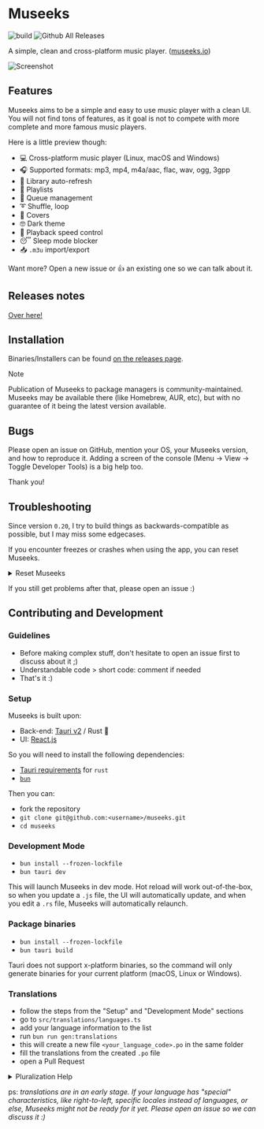 # Museeks

![build](https://github.com/martpie/museeks/actions/workflows/build.yml/badge.svg?branch=master)
![Github All Releases](https://img.shields.io/github/downloads/martpie/museeks/total)

A simple, clean and cross-platform music player. ([museeks.io](https://museeks.io))

![Screenshot](screenshot.png)

## Features

Museeks aims to be a simple and easy to use music player with a clean UI. You will not find tons of features, as it goal is not to compete with more complete and more famous music players.

Here is a little preview though:

- 💻 Cross-platform music player (Linux, macOS and Windows)
- 🎧 Supported formats: mp3, mp4, m4a/aac, flac, wav, ogg, 3gpp
- 🔄 Library auto-refresh
- 🌟 Playlists
- 🎼 Queue management
- ➰ Shuffle, loop
- 🌄 Covers
- 🤓 Dark theme
- 🚤 Playback speed control
- 😴 Sleep mode blocker
- 📥 `.m3u` import/export

Want more? Open a new issue or 👍 an existing one so we can talk about it.

## Releases notes

[Over here!](https://github.com/martpie/museeks/releases)

## Installation

Binaries/Installers can be found [on the releases page](https://github.com/martpie/museeks/releases).

> [!NOTE]
> Publication of Museeks to package managers is community-maintained. Museeks may be available there (like Homebrew, AUR, etc), but with no guarantee of it being the latest version available.

## Bugs

Please open an issue on GitHub, mention your OS, your Museeks version, and how to reproduce it. Adding a screen of the console (Menu -> View -> Toggle Developer Tools) is a big help too.

Thank you!

## Troubleshooting

Since version `0.20`, I try to build things as backwards-compatible as possible, but I may miss some edgecases.

If you encounter freezes or crashes when using the app, you can reset Museeks.

<p>
  <details>
    <summary>
      Reset Museeks
    </summary>

  - Go to Settings -> Open Storage Directory
  - Alternatively, go to the Museeks folder directory
    - Windows: `%AppData%\museeks`
    - OSX: `~/Library/Application Support/museeks`
    - Linux: `~/.config/museeks/` or `$XDG_CONFIG_HOME/museeks`
  - Delete everything there
  - Restart Museeks
  </details>
</p>

If you still get problems after that, please open an issue :)

## Contributing and Development

### Guidelines

- Before making complex stuff, don't hesitate to open an issue first to discuss about it ;)
- Understandable code > short code: comment if needed
- That's it :)

### Setup

Museeks is built upon:

- Back-end: [Tauri v2](https://v2.tauri.app/) / Rust 🦀
- UI: [React.js](https://react.dev)

So you will need to install the following dependencies:

- [Tauri requirements](https://v2.tauri.app/start/prerequisites/) for `rust`
- [`bun`](https://bun.sh)

Then you can:

- fork the repository
- `git clone git@github.com:<username>/museeks.git`
- `cd museeks`

### Development Mode

- `bun install --frozen-lockfile`
- `bun tauri dev`

This will launch Museeks in dev mode. Hot reload will work out-of-the-box, so when you update a `.js` file, the UI will automatically update, and when you edit a `.rs` file, Museeks will automatically relaunch.

### Package binaries

- `bun install --frozen-lockfile`
- `bun tauri build`

Tauri does not support x-platform binaries, so the command will only generate binaries for your current platform (macOS, Linux or Windows).

### Translations

- follow the steps from the "Setup" and "Development Mode" sections
- go to `src/translations/languages.ts`
- add your language information to the list
- run `bun run gen:translations`
- this will create a new file `<your_language_code>.po` in the same folder
- fill the translations from the created `.po` file
- open a Pull Request

<p>
  <details>
    <summary>
      Pluralization Help
    </summary>

  - [Pluralization guide](https://lingui.dev/guides/plurals)
  - [Pluralization reference](https://www.unicode.org/cldr/charts/42/supplemental/language_plural_rules.html)
  </details>
</p>

ps: _translations are in an early stage. If your language has "special" characteristics, like right-to-left, specific locales instead of languages, or else, Museeks might not be ready for it yet. Please open an issue so we can discuss it :)_

